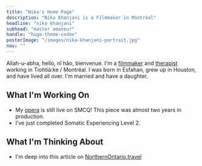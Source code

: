 ```yaml
---
title: "Nika's Home Page"
description: "Nika Khanjani is a Filmmaker in Montreal"
headline: "nika khanjani"
subhead: "master amateur"
handle: "hugo-theme-codex"
posterImage: "/images/nika-khanjani-portrait.jpg"
nav: ""
---
```

Allah-u-abha, hello, nǐ hǎo, bienvenue. I'm a [filmmaker](/art) and [therapist](/therapy) working in Tiohtià:ke / Montréal. I was born in Esfahan, grew up in Houston, and have lived all over. I'm married and have a daughter.

[comment]: <> (![Ana de Armas]&#40;https://news-block.com/wp-content/uploads/2021/04/ana-de-armas-diva.jpg&#41;)

[comment]: <> (<figcaption>The Amazon Rainforest contains a multitude of species.</figcaption>)

## What I'm Working On
- My [opera](http://smcq.qc.ca/smcq/fr/evenement/43749/Triptyque_Mécénat_Musica_Prix_3_Femmes) is still live on SMCQ! This piece was almost two years in production.
- I've just completed Somatic Experiencing Level 2.
## What I'm Thinking About
- I'm deep into this article on [NorthernOntario.travel](https://www.northernontario.travel)

